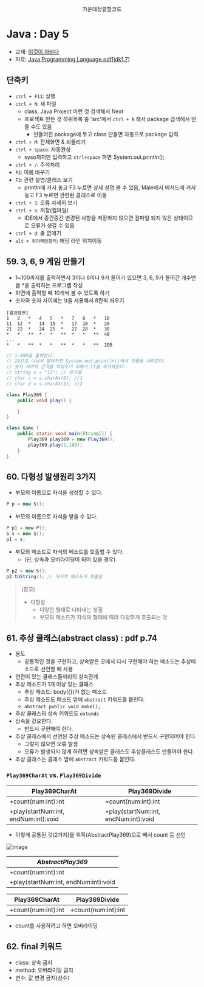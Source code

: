 <center>가운데정렬할코드</center>

# Java : Day 5

- 교재: [이것이 자바다](http://book.interpark.com/product/BookDisplay.do?_method=detail&sc.prdNo=232651697&gclid=CjwKCAiAu9vwBRAEEiwAzvjq-5c0OG19ExoqlBGND0CjxeH3adV_MU0-flqhkAncVknu1FSAH9g6ORoCi6cQAvD_BwE)
- 자료: [Java Programming Language.pdf[jdk1.7]](https://github.com/ek-koh/medici_bigdata/blob/master/Java/%5BJDK7%5D%20Java%20Programming%20Language.pdf)


## 단축키
- `ctrl + F11`: 실행
- `ctrl + N`: 새 파일
    + class, Java Project 이런 것 검색해서 Next
    + 프로젝트 만든 것 하위목록 중 'src'에서 `ctrl + N` 해서 package 검색해서 만들 수도 있음
        + 만들어진 package에 두고 class 만들면 자동으로 package 입력
- `ctrl + M`: 전체화면 & 되돌리기
- `ctrl + space`: 자동완성
    + syso까지만 입력하고 `ctrl+space` 하면 System.out.println();
- `ctrl + /`: 주석처리
- `F2`: 이름 바꾸기
- `F3`: 관련 설명/클래스 보기
    + println에 커서 놓고 F3 누르면 상세 설명 볼 수 있음, Main에서 메서드에 커서 놓고 F3 누르면 관련된 클래스로 이동
- `ctrl + 1`: 오류 자세히 보기
- `ctrl + s`: 저장(컴파일)
    + IDE에서 중간중간 변경된 사항을 저장하지 않으면 컴파일 되지 않은 상태이므로 오류가 생길 수 있음
- `ctrl + d`: 줄 없애기
- `alt + 위아래방향키`: 해당 라인 위치이동


## 59. 3, 6, 9 게임 만들기
- 1~100까지를 출력하면서 3이나 6이나 9가 들어가 있으면 3, 6, 9가 들어간 개수만큼 *을 출력하는 프로그램 작성
- 화면에 출력할 때 10개씩 볼 수 있도록 하기
- 숫자와 숫자 사이에는 \t을 사용해서 8칸씩 띄우기

```
[결과화면]
1   2   *   4   5   *   7   8   *   10
11  12  *   14  15  *   17  18  *   20
21  22  *   24  25  *   27  28  *   30
*   *   **  *   *   **  *   *   **  40
...
*   *   **  *   *   **  *   *   **  100
```
```java
// 1~100을 출력한다.
// 10으로 나눠서 떨어지면 System.out.println()해서 한줄을 내려준다.
// 숫자 사이의 간격을 띄워주기 위해서 \t을 추가해준다.
// String s = "12"; // 문자열
// char c = s.charAt(0); //1
// char d = s.charAt(1); //2

class Play369 {
    public void play() {

    }
}

class Game {
    public static void main(String[]) {
        Play369 play369 = new Play369();
        play369.play(1,100);
    }
}
```


## 60. 다형성 발생원리 3가지
- 부모의 이름으로 자식을 생성할 수 있다.
```java
P p = new S();
```
- 부모의 이름으로 자식을 받을 수 있다.
```java
P p1 = new P();
S s = new S();
p1 = s;
```
- 부모의 메소드로 자식의 메소드를 호출할 수 있다.
    - (단, 상속과 오버라이딩이 되어 있을 경우)
```java
P p2 = new S();
p2.toString(); // 자식의 메소드가 호출됨
```

> (참고)
> - 다형성
>    - 다양한 형태로 나타내는 성질
>    - 부모의 메소드가 자식의 형태에 따라 다양하게 호출되는 것

## 61. 추상 클래스(abstract class) : pdf p.74
- 용도
    + 공통적인 것을 구현하고, 상속받은 곳에서 다시 구현해야 하는 메소드는 추상메소드로 선언할 때 사용
- 연관이 있는 클래스들끼리의 상속관계
- 추상 메소드가 1개 이상 있는 클래스
    - 추상 메소드: body({})가 없는 메소드
    - 추상 메소드도 메소드 앞에 `abstract` 키워드를 붙인다.
    - `abstract public void make();`
- 추상 클래스의 상속 키워드도 `extends`
- 상속을 강요한다.
    - 반드시 구현해야 한다.
- 추상 클래스에서 선언된 추상 메소드는 상속된 클래스에서 반드시 구현되어야 한다.
    - 그렇지 않으면 오류 발생
    - 오류가 발생되지 않게 하려면 상속받은 클래스도 추상클래스도 만들어야 한다.
- 추상 클래스는 클래스 앞에 `abstract` 키워드를 붙인다.

### `Play369CharAt` vs. `Play369Divide`
|Play369CharAt|Play369Divide|
|---|---|
|+count(num:int):int|+count(num:int):int|
|+play(startNum:int, endNum:int):void|+play(startNum:int, endNum:int):void|

- 이렇게 공통된 것(2가지)을 위쪽(AbstractPlay369)으로 빼서 count 등 선언

![image](https://user-images.githubusercontent.com/58713684/72494399-1991e480-3867-11ea-9a8c-10ea9f8e11b8.png)

|_AbstractPlay369_|
|---|
|+count(num:int):int|
|+play(startNum:int, endNum:int):void|

|Play369CharAt|Play369Divide|
|---|---|
|+count(num:int):int|+count(num:int):int|

- count를 사용하려고 하면 오버라이딩

## 62. final 키워드
- class: 상속 금지
- method: 오버라이딩 금지
- 변수: 값 변경 금지(상수)

